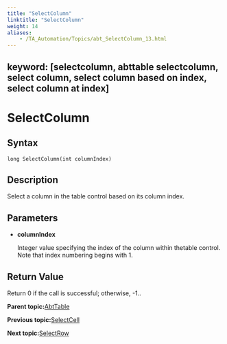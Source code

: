 ```yaml
--- 
title: "SelectColumn"
linktitle: "SelectColumn"
weight: 14
aliases: 
    - /TA_Automation/Topics/abt_SelectColumn_13.html
---
```

keyword: [selectcolumn, abttable selectcolumn, select column, select column based on index, select column at index]
---

# SelectColumn

## Syntax

`long SelectColumn(int columnIndex)`

## Description

Select a column in the table control based on its column index.

## Parameters

-   **columnIndex**

    Integer value specifying the index of the column within thetable control. Note that index numbering begins with 1.


## Return Value

Return 0 if the call is successful; otherwise, -1..

**Parent topic:**[AbtTable](/TA_Automation/Topics/abt_AbtTable.html)

**Previous topic:**[SelectCell](/TA_Automation/Topics/abt_SelectCell_13.html)

**Next topic:**[SelectRow](/TA_Automation/Topics/abt_SelectRow_13.html)


